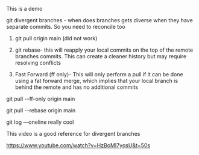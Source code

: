 




This is a demo

git divergent branches - when does branches gets diverse when they have separate commits. So you need to reconcile too

1. git pull origin main   (did not work)

2. git rebase- this will reapply your local commits on the top of the remote branches commits. This can create a cleaner history but may require resolving conflicts

3. Fast Forward (ff only)- This will only perform a pull if it can be done using a fat forward merge, which implies that your local branch is behind the remote and has no additional commits

git pull --ff-only origin main


git pull --rebase origin main

git log —oneline really cool

This video is a good reference for divergent branches

https://www.youtube.com/watch?v=HzBoMI7yqsU&t=50s

